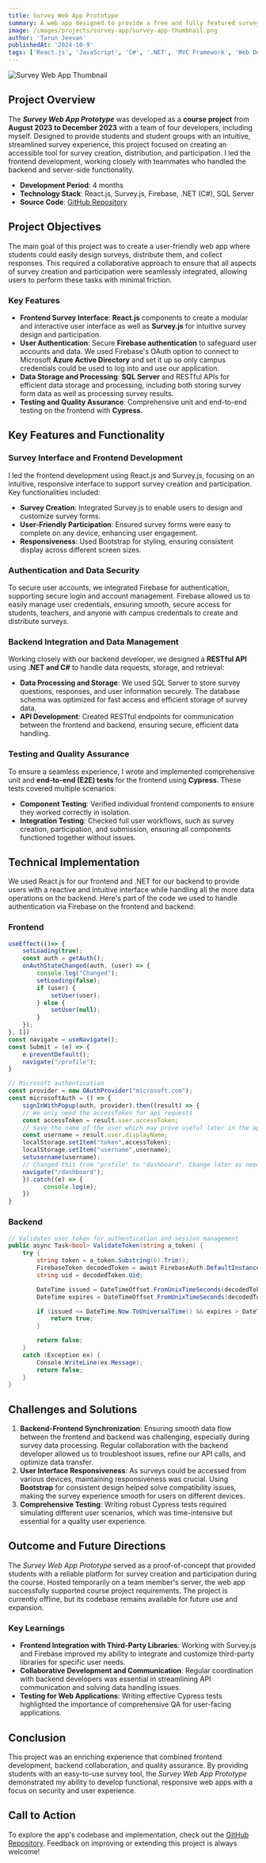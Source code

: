 ```yaml
---
title: Survey Web App Prototype
summary: A web app designed to provide a free and fully featured survey creation and distribution experience for student groups.
image: /images/projects/survey-app/survey-app-thumbnail.png
author: 'Tarun Jeevan'
publishedAt: '2024-10-9'
tags: ['React.js', 'JavaScript', 'C#', '.NET', 'MVC Framework', 'Web Dev', 'SQL Server', 'Firebase', 'Survey.js']
---
```


![Survey Web App Thumbnail](/images/projects/survey-app/survey-app-thumbnail.png)

## **Project Overview**
The ***Survey Web App Prototype*** was developed as a **course project** from **August 2023 to December 2023** with a team of four developers, including myself. Designed to provide students and student groups with an intuitive, streamlined survey experience, this project focused on creating an accessible tool for survey creation, distribution, and participation. I led the frontend development, working closely with teammates who handled the backend and server-side functionality.
- **Development Period**: 4 months
- **Technology Stack**: React.js, Survey.js, Firebase, .NET (C#), SQL Server
- **Source Code**: [GitHub Repository](https://github.com/tarunJeevan/web-dev-survey-app)

## **Project Objectives**
The main goal of this project was to create a user-friendly web app where students could easily design surveys, distribute them, and collect responses. This required a collaborative approach to ensure that all aspects of survey creation and participation were seamlessly integrated, allowing users to perform these tasks with minimal friction.

### **Key Features**
- **Frontend Survey Interface**: **React.js** components to create a modular and interactive user interface as well as **Survey.js** for intuitive survey design and participation.
- **User Authentication**: Secure **Firebase authentication** to safeguard user accounts and data. We used Firebase&apos;s OAuth option to connect to Microsoft **Azure Active Directory** and set it up so only campus credentials could be used to log into and use our application. 
- **Data Storage and Processing**: **SQL Server** and RESTful APIs for efficient data storage and processing, including both storing survey form data as well as processing survey results.
- **Testing and Quality Assurance**: Comprehensive unit and end-to-end testing on the frontend with **Cypress**.

## **Key Features and Functionality**
### **Survey Interface and Frontend Development**
I led the frontend development using React.js and Survey.js, focusing on an intuitive, responsive interface to support survey creation and participation. Key functionalities included:
- **Survey Creation**: Integrated Survey.js to enable users to design and customize survey forms.
- **User-Friendly Participation**: Ensured survey forms were easy to complete on any device, enhancing user engagement.
- **Responsiveness**: Used Bootstrap for styling, ensuring consistent display across different screen sizes.

### **Authentication and Data Security**
To secure user accounts, we integrated Firebase for authentication, supporting secure login and account management. Firebase allowed us to easily manage user credentials, ensuring smooth, secure access for students, teachers, and anyone with campus credentials to create and distribute surveys.

### **Backend Integration and Data Management**
Working closely with our backend developer, we designed a **RESTful API** using **.NET and C#** to handle data requests, storage, and retrieval:
- **Data Processing and Storage**: We used SQL Server to store survey questions, responses, and user information securely. The database schema was optimized for fast access and efficient storage of survey data.
- **API Development**: Created RESTful endpoints for communication between the frontend and backend, ensuring secure, efficient data handling.

### **Testing and Quality Assurance**
To ensure a seamless experience, I wrote and implemented comprehensive unit and **end-to-end (E2E) tests** for the frontend using **Cypress**. These tests covered multiple scenarios:
- **Component Testing**: Verified individual frontend components to ensure they worked correctly in isolation.
- **Integration Testing**: Checked full user workflows, such as survey creation, participation, and submission, ensuring all components functioned together without issues.

## **Technical Implementation**
We used React.js for our frontend and .NET for our backend to provide users with a reactive and intuitive interface while handling all the more data operations on the backend. Here's part of the code we used to handle authentication via Firebase on the frontend and backend:
### **Frontend**
```js
useEffect(()=> {
    setLoading(true);
    const auth = getAuth();
    onAuthStateChanged(auth, (user) => {
        console.log("Changed");
        setLoading(false);
        if (user) {
            setUser(user);
        } else {
            setUser(null);
        }
    });
}, [])
const navigate = useNavigate();
const Submit = (e) => {
    e.preventDefault();
    navigate("/profile");
}

// Microsoft authentication
const provider = new OAuthProvider("microsoft.com");
const microsoftAuth = () => {
    signInWithPopup(auth, provider).then((result) => {
    // We only need the accessToken for api requests
    const accessToken = result.user.accessToken;
    // Save the name of the user which may prove useful later in the application
    const username = result.user.displayName;
    localStorage.setItem("token",accessToken);
    localStorage.setItem("username",username);
    setusername(username);
    // Changed this from "profile" to "dashboard". Change later as needed
    navigate("/dashboard");
    }).catch((e) => {
          console.log(e);
    })
}
```
### **Backend**
```cs
// Validates user token for authentication and session management
public async Task<bool> ValidateToken(string a_token) {
    try {
        string token = a_token.Substring(6).Trim();
        FirebaseToken decodedToken = await FirebaseAuth.DefaultInstance.VerifyIdTokenAsync(token);
        string uid = decodedToken.Uid;

        DateTime issued = DateTimeOffset.FromUnixTimeSeconds(decodedToken.IssuedAtTimeSeconds).UtcDateTime;
        DateTime expires = DateTimeOffset.FromUnixTimeSeconds(decodedToken.ExpirationTimeSeconds).UtcDateTime;

        if (issued <= DateTime.Now.ToUniversalTime() && expires > DateTime.Now.ToUniversalTime()) {
            return true;
        }

        return false;
    }
    catch (Exception ex) {
        Console.WriteLine(ex.Message);
        return false;
    }
}
```

## **Challenges and Solutions**
1. **Backend-Frontend Synchronization**: Ensuring smooth data flow between the frontend and backend was challenging, especially during survey data processing. Regular collaboration with the backend developer allowed us to troubleshoot issues, refine our API calls, and optimize data transfer.
2. **User Interface Responsiveness**: As surveys could be accessed from various devices, maintaining responsiveness was crucial. Using **Bootstrap** for consistent design helped solve compatibility issues, making the survey experience smooth for users on different devices.
3. **Comprehensive Testing**: Writing robust Cypress tests required simulating different user scenarios, which was time-intensive but essential for a quality user experience.

## **Outcome and Future Directions**
The *Survey Web App Prototype* served as a proof-of-concept that provided students with a reliable platform for survey creation and participation during the course. Hosted temporarily on a team member&apos;s server, the web app successfully supported course project requirements. The project is currently offline, but its codebase remains available for future use and expansion.

### **Key Learnings**
- **Frontend Integration with Third-Party Libraries**: Working with Survey.js and Firebase improved my ability to integrate and customize third-party libraries for specific user needs.
- **Collaborative Development and Communication**: Regular coordination with backend developers was essential in streamlining API communication and solving data handling issues.
- **Testing for Web Applications**: Writing effective Cypress tests highlighted the importance of comprehensive QA for user-facing applications.

## **Conclusion**
This project was an enriching experience that combined frontend development, backend collaboration, and quality assurance. By providing students with an easy-to-use survey tool, the *Survey Web App Prototype* demonstrated my ability to develop functional, responsive web apps with a focus on security and user experience.

## **Call to Action**
To explore the app&apos;s codebase and implementation, check out the [GitHub Repository](https://github.com/tarunJeevan/web-dev-survey-app). Feedback on improving or extending this project is always welcome!